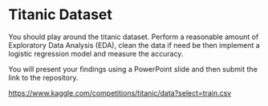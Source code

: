 # Titanic Dataset
 

You should play around the titanic dataset. Perform a reasonable amount of Exploratory Data Analysis (EDA), clean the data if need be then implement a logistic regression model and measure the accuracy.

You will present your findings using a PowerPoint slide and then submit the link to the repository.

https://www.kaggle.com/competitions/titanic/data?select=train.csv
